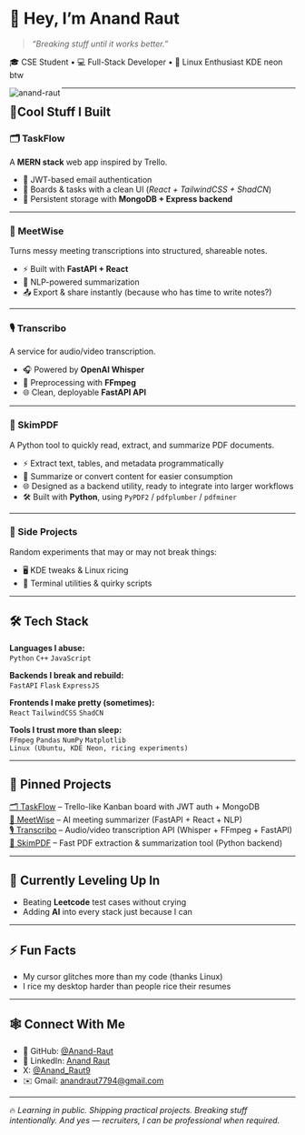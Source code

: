 # 👋 Hey, I’m Anand Raut  

> *“Breaking stuff until it works better.”*  

🎓 CSE Student • 💻 Full-Stack Developer • 🐧 Linux Enthusiast KDE neon btw
<p><img align="left" src="https://github-readme-stats.vercel.app/api/top-langs?username=anand-raut&show_icons=true&locale=en&layout=compact" alt="anand-raut" /></p>


---

## 🚀Cool Stuff I Built

### 🗂️ TaskFlow  
A **MERN stack** web app inspired by Trello.  
- 🔐 JWT-based email authentication  
- 📝 Boards & tasks with a clean UI (*React + TailwindCSS + ShadCN*)  
- 💾 Persistent storage with **MongoDB + Express backend**  

---

### 🧠 MeetWise  
Turns messy meeting transcriptions into structured, shareable notes.  
- ⚡ Built with **FastAPI + React**  
- 📝 NLP-powered summarization
- 📤 Export & share instantly (because who has time to write notes?)  

---

### 🎙️ Transcribo  
A service for audio/video transcription.  
- 🎧 Powered by **OpenAI Whisper**  
- 🔄 Preprocessing with **FFmpeg**  
- 🌐 Clean, deployable **FastAPI API**  

---
### 📄 SkimPDF  
A Python tool to quickly read, extract, and summarize PDF documents.  
- ⚡ Extract text, tables, and metadata programmatically  
- 📝 Summarize or convert content for easier consumption  
- 🌐 Designed as a backend utility, ready to integrate into larger workflows  
- 🛠️ Built with **Python**, using `PyPDF2` / `pdfplumber` / `pdfminer`  

---
### 🎯 Side Projects  
Random experiments that may or may not break things:  
- 🖥️ KDE tweaks & Linux ricing  
- 🐧 Terminal utilities & quirky scripts  

---

## 🛠️ Tech Stack  

**Languages I abuse:**  
`Python` `C++` `JavaScript`  

**Backends I break and rebuild:**  
`FastAPI`  `Flask`  `ExpressJS`  

**Frontends I make pretty (sometimes):**  
`React` `TailwindCSS` `ShadCN`  

**Tools I trust more than sleep:**  
`FFmpeg` `Pandas` `NumPy` `Matplotlib`  
`Linux (Ubuntu, KDE Neon, ricing experiments)`  

---

## 📌 Pinned Projects  
[🗂️ TaskFlow](https://github.com/Anand-Raut/taskflow) – Trello-like Kanban board with JWT auth + MongoDB  
[🧠 MeetWise](https://github.com/Anand-Raut/meetwise) – AI meeting summarizer (FastAPI + React + NLP)  
[🎙️ Transcribo](https://github.com/Anand-Raut/transcribo) – Audio/video transcription API (Whisper + FFmpeg + FastAPI)  
[📄 SkimPDF](https://github.com/Anand-Raut/skimpdf) – Fast PDF extraction & summarization tool (Python backend)

---

## 🌱 Currently Leveling Up In  
- Beating **Leetcode** test cases without crying  
- Adding **AI** into every stack just because I can  

---

## ⚡ Fun Facts  
- My cursor glitches more than my code (thanks Linux)  
- I rice my desktop harder than people rice their resumes  

---

## 🕸️ Connect With Me  
- 🐙 GitHub: [@Anand-Raut](https://github.com/Anand-Raut)  
- 💼 LinkedIn: [Anand Raut](https://www.linkedin.com/in/anand-raut-a9b536326/)  
- X: [@Anand_Raut9](https://x.com/Anand_Raut9)  
- ✉️ Gmail: anandraut7794@gmail.com  

---

🔥 *Learning in public. Shipping practical projects. Breaking stuff intentionally. And yes — recruiters, I can be professional when required.*
